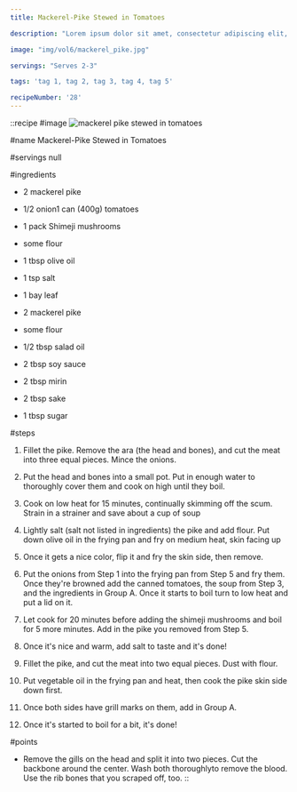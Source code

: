 ```yaml
---
title: Mackerel-Pike Stewed in Tomatoes

description: "Lorem ipsum dolor sit amet, consectetur adipiscing elit, sed do eiusmod tempor incididunt ut labore et dolore magna aliqua. Tincidunt eget nullam non nisi est sit amet facilisis."

image: "img/vol6/mackerel_pike.jpg"

servings: "Serves 2-3"

tags: 'tag 1, tag 2, tag 3, tag 4, tag 5'

recipeNumber: '28'
---
```


::recipe
#image
![mackerel pike stewed in tomatoes](/img/vol6/mackerel_pike.jpg)

#name
Mackerel-Pike Stewed in Tomatoes

#servings
null

#ingredients
- 2 mackerel pike
- 1/2 onion1 can (400g) tomatoes
- 1 pack Shimeji mushrooms
- some flour
- 1 tbsp olive oil

- 1 tsp salt
- 1 bay leaf

- 2 mackerel pike
- some flour
- 1/2 tbsp salad oil

- 2 tbsp soy sauce
- 2 tbsp mirin
- 2 tbsp sake
- 1 tbsp sugar

            
#steps
1. Fillet the pike. Remove the ara (the head and bones), and cut the meat into three equal pieces. Mince the onions.

2. Put the head and bones into a small pot. Put in enough water to thoroughly cover them and cook on high until they boil.

3. Cook on low heat for 15 minutes, continually skimming off the scum. Strain in a strainer and save about a cup of soup

4. Lightly salt (salt not listed in ingredients) the pike and add flour. Put down olive oil in the frying pan and fry on medium heat, skin facing up

5. Once it gets a nice color, flip it and fry the skin side, then remove.

6. Put the onions from Step 1 into the frying pan from Step 5 and fry them. Once they're browned add the canned tomatoes, the soup from Step 3, and the ingredients in Group A. Once it starts to boil turn to low heat and put a lid on it.

7. Let cook for 20 minutes before adding the shimeji mushrooms and boil for 5 more minutes. Add in the pike you removed from Step 5.

8. Once it's nice and warm, add salt to taste and it's done!

9. Fillet the pike, and cut the meat into two equal pieces. Dust with flour.

10. Put vegetable oil in the frying pan and heat, then cook the pike skin side down first.

11. Once both sides have grill marks on them, add in Group A.

12. Once it's started to boil for a bit, it's done!

#points
- Remove the gills on the head and split it into two pieces. Cut the backbone around the center. Wash both thoroughlyto remove the blood. Use the rib bones that you scraped off, too.
::